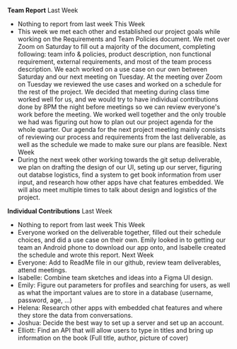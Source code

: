 **Team Report**
Last Week
- Nothing to report from last week
This Week
- This week we met each other and established our project goals while working on the Requirements and Team Policies document. We met over Zoom on Saturday to fill out a majority of the document, completing following: team info & policies, product description, non functional requirement, external requirements, and most of the team process description. We each worked on a use case on our own between Saturday and our next meeting on Tuesday. At the meeting over Zoom on Tuesday we reviewed the use cases and worked on a schedule for the rest of the project. We decided that meeting during class time worked well for us, and we would try to have individual contributions done by 8PM the night before meetings so we can review everyone's work before the meeting. We worked well together and the only trouble we had was figuring out how to plan out our project agenda for the whole quarter. Our agenda for the next project meeting mainly consists of reviewing our process and requirements from the last deliverable, as well as the schedule we made to make sure our plans are feasible.
Next Week
- During the next week other working towards the git setup deliverable, we plan on drafting the design of our UI, seting up our server, figuring out databse logistics, find a system to get book information from user input, and research how other apps have chat features embedded. We will also meet multiple times to talk about design and logistics of the project.

**Individual Contributions**
Last Week
- Nothing to report from last week
This Week
- Everyone worked on the deliverable together, filled out their schedule choices, and did a use case on their own. Emily looked in to getting our team an Android phone to download our app onto, and Isabelle created the schedule and wrote this report.
Next Week
- Everyone: Add to ReadMe file in our github, review team deliverables, attend meetings.
- Isabelle: Combine team sketches and ideas into a Figma UI design.
- Emily: Figure out parameters for profiles and searching for users, as well as what the important values are to store in a database (username, password, age, ...)
- Helena: Research other apps with embedded chat features and where they store the data from conversations.
- Joshua: Decide the best way to set up a server and set up an account.
- Elliott: Find an API that will allow users to type in titles and bring up information on the book (Full title, author, picture of cover)